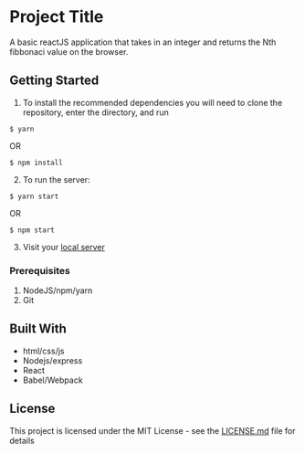 # Project Title

A basic reactJS application that takes in an integer and returns the Nth fibbonaci value on the browser.

## Getting Started

1. To install the recommended dependencies you will need to clone the repository, enter the directory, and run

```
$ yarn
```
OR
```
$ npm install
```

2. To run the server:

```
$ yarn start
```
OR
```
$ npm start
```

3. Visit your [local server](http://localhost:8080/)


### Prerequisites

1. NodeJS/npm/yarn
2. Git

## Built With

* html/css/js
* Nodejs/express
* React
* Babel/Webpack

## License

This project is licensed under the MIT License - see the [LICENSE.md](LICENSE.md) file for details
